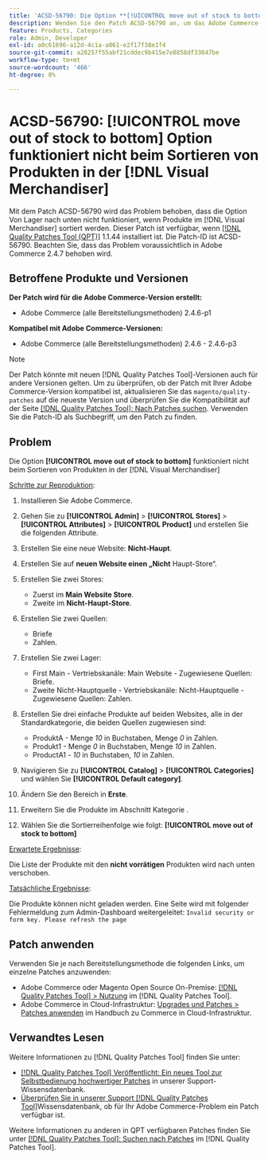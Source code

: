 ```yaml
---
title: 'ACSD-56790: Die Option **[!UICONTROL move out of stock to bottom]** funktioniert nicht beim Sortieren von Produkten in der  [!DNL Visual Merchandiser]'
description: Wenden Sie den Patch ACSD-56790 an, um das Adobe Commerce-Problem zu beheben, bei dem die Option „Von Lager nach unten verschieben“ beim Sortieren von Produkten im Visual Merchandiser nicht funktioniert.
feature: Products, Categories
role: Admin, Developer
exl-id: a0c61696-a12d-4c1a-a061-e2f17f38e1f4
source-git-commit: a28257f55abf21cddec9b415e7e8858df33647be
workflow-type: tm+mt
source-wordcount: '466'
ht-degree: 0%

---
```


# ACSD-56790: **[!UICONTROL move out of stock to bottom]** Option funktioniert nicht beim Sortieren von Produkten in der [!DNL Visual Merchandiser]

Mit dem Patch ACSD-56790 wird das Problem behoben, dass die Option Von Lager nach unten nicht funktioniert, wenn Produkte im [!DNL Visual Merchandiser] sortiert werden. Dieser Patch ist verfügbar, wenn [[!DNL Quality Patches Tool (QPT)]](/help/announcements/adobe-commerce-announcements/magento-quality-patches-released-new-tool-to-self-serve-quality-patches.md) 1.1.44 installiert ist. Die Patch-ID ist ACSD-56790. Beachten Sie, dass das Problem voraussichtlich in Adobe Commerce 2.4.7 behoben wird.

## Betroffene Produkte und Versionen

**Der Patch wird für die Adobe Commerce-Version erstellt:**

* Adobe Commerce (alle Bereitstellungsmethoden) 2.4.6-p1

**Kompatibel mit Adobe Commerce-Versionen:**

* Adobe Commerce (alle Bereitstellungsmethoden) 2.4.6 - 2.4.6-p3

>[!NOTE]
>
>Der Patch könnte mit neuen [!DNL Quality Patches Tool]-Versionen auch für andere Versionen gelten. Um zu überprüfen, ob der Patch mit Ihrer Adobe Commerce-Version kompatibel ist, aktualisieren Sie das `magento/quality-patches` auf die neueste Version und überprüfen Sie die Kompatibilität auf der Seite [[!DNL Quality Patches Tool]: Nach Patches suchen](https://experienceleague.adobe.com/tools/commerce-quality-patches/index.html). Verwenden Sie die Patch-ID als Suchbegriff, um den Patch zu finden.

## Problem

Die Option **[!UICONTROL move out of stock to bottom]** funktioniert nicht beim Sortieren von Produkten in der [!DNL Visual Merchandiser]

<u>Schritte zur Reproduktion</u>:

1. Installieren Sie Adobe Commerce.
1. Gehen Sie zu **[!UICONTROL Admin]** > **[!UICONTROL Stores]** > **[!UICONTROL Attributes]** > **[!UICONTROL Product]** und erstellen Sie die folgenden Attribute.
1. Erstellen Sie eine neue Website: **Nicht-Haupt**.
1. Erstellen Sie auf **neuen Website einen „Nicht** Haupt-Store“.
1. Erstellen Sie zwei Stores:

   * Zuerst im **Main Website Store**.
   * Zweite im **Nicht-Haupt-Store**.

1. Erstellen Sie zwei Quellen:
   * Briefe
   * Zahlen.

1. Erstellen Sie zwei Lager:
   * First Main - Vertriebskanäle: Main Website - Zugewiesene Quellen: Briefe.
   * Zweite Nicht-Hauptquelle - Vertriebskanäle: Nicht-Hauptquelle - Zugewiesene Quellen: Zahlen.

1. Erstellen Sie drei einfache Produkte auf beiden Websites, alle in der Standardkategorie, die beiden Quellen zugewiesen sind:

   * ProduktA - Menge *10* in Buchstaben, Menge *0* in Zahlen.
   * Produkt1 - Menge *0* in Buchstaben, Menge *10* in Zahlen.
   * ProductA1 - *10* in Buchstaben, *10* in Zahlen.

1. Navigieren Sie zu **[!UICONTROL Catalog]** > **[!UICONTROL Categories]** und wählen Sie **[!UICONTROL Default category]**.
1. Ändern Sie den Bereich in **Erste**.
1. Erweitern Sie die Produkte im Abschnitt Kategorie .
1. Wählen Sie die Sortierreihenfolge wie folgt: **[!UICONTROL move out of stock to bottom]**

<u>Erwartete Ergebnisse</u>:

Die Liste der Produkte mit den **nicht vorrätigen** Produkten wird nach unten verschoben.

<u>Tatsächliche Ergebnisse</u>:

Die Produkte können nicht geladen werden. Eine Seite wird mit folgender Fehlermeldung zum Admin-Dashboard weitergeleitet: `Invalid security or form key. Please refresh the page`

## Patch anwenden

Verwenden Sie je nach Bereitstellungsmethode die folgenden Links, um einzelne Patches anzuwenden:

* Adobe Commerce oder Magento Open Source On-Premise: [[!DNL Quality Patches Tool] > Nutzung](https://experienceleague.adobe.com/docs/commerce-operations/tools/quality-patches-tool/usage.html) im [!DNL Quality Patches Tool].
* Adobe Commerce in Cloud-Infrastruktur: [Upgrades und Patches > Patches anwenden](https://experienceleague.adobe.com/docs/commerce-cloud-service/user-guide/develop/upgrade/apply-patches.html) im Handbuch zu Commerce in Cloud-Infrastruktur.

## Verwandtes Lesen

Weitere Informationen zu [!DNL Quality Patches Tool] finden Sie unter:

* [[!DNL Quality Patches Tool] Veröffentlicht: Ein neues Tool zur Selbstbedienung hochwertiger Patches](/help/announcements/adobe-commerce-announcements/magento-quality-patches-released-new-tool-to-self-serve-quality-patches.md) in unserer Support-Wissensdatenbank.
* [Überprüfen Sie in unserer Support [!DNL Quality Patches Tool]](/help/support-tools/patches-available-in-qpt-tool/check-patch-for-magento-issue-with-magento-quality-patches.md)Wissensdatenbank, ob für Ihr Adobe Commerce-Problem ein Patch verfügbar ist.

Weitere Informationen zu anderen in QPT verfügbaren Patches finden Sie unter [[!DNL Quality Patches Tool]: Suchen nach Patches](https://experienceleague.adobe.com/tools/commerce-quality-patches/index.html) im [!DNL Quality Patches Tool].
